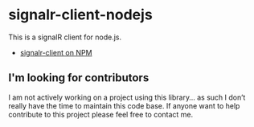 # signalr-client-nodejs
This is a signalR client for node.js. 

* [signalr-client on NPM](https://www.npmjs.com/package/signalr-client)


## I'm looking for contributors

I am not actively working on a project using this library… as such I don’t really 
have the time to maintain this code base.  If anyone want to help contribute to 
this project please feel free to contact me.
